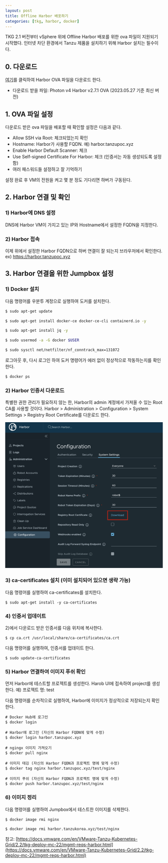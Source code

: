 ```yaml
---
layout: post
title: Offline Harbor 배포하기
categories: [tkg, harbor, docker]
---
```


TKG 2.1 버전부터 vSphere 위에 Offline Harbor 배포를 위한 ova 파일이 지원되기 시작했다. 인터넷 차단 환경에서 Tanzu 제품을 설치하기 위해 Harbor 설치는 필수이다.  

## 0. 다운로드
[여기](https://customerconnect.vmware.com/en/downloads/info/slug/infrastructure_operations_management/vmware_tanzu_kubernetes_grid/2_x)를 클릭하여 Harbor OVA 파일을 다운로드 한다.
- 다운로드 받을 파일: Photon v4 Harbor v2.7.1 OVA (2023.05.27 기준 최신 버전)

## 1. OVA 파일 설정
다운로드 받은 ova 파일을 배포할 때 확인할 설정은 다음과 같다.
- Allow SSH via Root: 체크되었는지 확인
- Hostname: Harbor가 사용할 FQDN. 예) harbor.tanzupoc.xyz
- Enable Harbor Default Scanner: 체크
- Use Self-signed Certificate For Harbor: 체크 (인증서는 자동 생성되도록 설정함)
- 여러 패스워드들 설정하고 잘 기억하기

설정 완료 후 VM의 전원을 켜고 몇 분 정도 기다리면 하버가 구동된다. 

## 2. Harbor 연결 및 확인
### 1) Harbor에 DNS 설정
DNS에 Harbor VM이 가지고 있는 IP와 Hostname에서 설정한 FQDN을 지정한다.

### 2) Harbor 접속
이제 위에서 설정한 Harbor FQDN으로 하버 연결이 잘 되는지 브라우저에서 확인한다.
ex) https://harbor.tanzupoc.xyz


## 3. Harbor 연결을 위한 Jumpbox 설정
### 1) Docker 설치
다음 명령어를 우분투 계정으로 실행하여 도커를 설치한다. 
```bash
$ sudo apt-get update 
```
```bash
$ sudo apt-get install docker-ce docker-ce-cli containerd.io -y  
```
```bash
$ sudo apt-get install jq -y 
```
```bash
$ sudo usermod -a -G docker $USER 
```
```bash
$ sudo sysctl net/netfilter/nf_conntrack_max=131072 
```
로그아웃 후, 다시 로그인 하여 도커 명령어가 에러 없이 정상적으로 작동하는지를 확인한다.
```bash
$ docker ps
```

### 2) Harbor 인증서 다운로드
특별한 권한 관리가 필요하지 않는 한, Harbor의 admin 계정에서 가져올 수 있는 Root CA를 사용할 것이다.
Harbor > Administration > Configuration > System Settings > Registry Root Certificate를 다운로드 한다.

![ca_download](../static/img/_posts/2023-05-27-harbor-vm/1.png)

### 3) ca-certificates 설치 (이미 설치되어 있으면 생략 가능)
다음 명령어를 실행하여 ca-certificates를 설치한다.
```
$ sudo apt-get install -y ca-certificates
```

### 4) 인증서 업데이트
2)에서 다운로드 받은 인증서를 다음 위치에 복사한다.
```
$ cp ca.crt /usr/local/share/ca-certificates/ca.crt
```

다음 명령어를 실행하여, 인증서를 업데이트 한다.
```
$ sudo update-ca-certificates
```

### 5) Harbor 연결하여 이미지 푸쉬 확인
먼저 Harbor에 테스트할 프로젝트를 생성한다. Harob UI에 접속하여 project를 생성한다.
예) 프로젝트 명: test

다음 명령어를 순차적으로 실행하여, Harbor에 이미지가 정상적으로 저장되는지 확인한다.
```
# Docker Hub에 로그인
$ docker login

# Harbor에 로그인 (자신의 Harbor FQDN에 맞게 수정)
$ docker login harbor.tanzupoc.xyz

# ngingx 이미지 가져오기
$ docker pull nginx

# 이미지 태깅 (자신의 Harbor FQDN과 프로젝트 명에 맞게 수정)
$ docker tag nginx harbor.tanzupoc.xyz/test/nginx

# 이미지 푸쉬 (자신의 Harbor FQDN과 프로젝트 명에 맞게 수정)
$ docker push harbor.tanzupoc.xyz/test/nginx
```

### 6) 이미지 정리
다음 명령어를 실행하여 Jumpbox에서 테스트한 이미지를 삭제한다.
```
$ docker image rmi nginx
```
```
$ docker image rmi harbor.tanzukorea.xyz/test/nginx
``` 

참고: [https://docs.vmware.com/en/VMware-Tanzu-Kubernetes-Grid/2.2/tkg-deploy-mc-22/mgmt-reqs-harbor.html](https://docs.vmware.com/en/VMware-Tanzu-Kubernetes-Grid/2.2/tkg-deploy-mc-22/mgmt-reqs-harbor.html)
